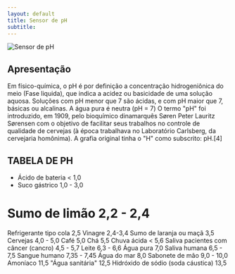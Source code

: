 ```yaml
---
layout: default
title: Sensor de pH
subtitle: 
---
```


<img class="img-responsive center" style="max-width: 100%;" src="../../website/images/Eletrodo de ph purewater.jpg" alt="Sensor de pH">


## Apresentação

Em físico-química, o pH é por definição a concentração hidrogeniônica do meio (Fase liquida), que indica a acidez ou basicidade de uma solução aquosa. Soluções com pH menor que 7 são ácidas, e com pH maior que 7, básicas ou alcalinas. A água pura é neutra (pH = 7)
O termo "pH" foi introduzido, em 1909, pelo bioquímico dinamarquês Søren Peter Lauritz Sørensen com o objetivo de facilitar seus trabalhos no controle de qualidade de cervejas (à época trabalhava no Laboratório Carlsberg, da cervejaria homônima). A grafia original tinha o "H" como subscrito: pH.[4]

>
## TABELA DE PH

* Ácido de bateria	< 1,0
* Suco gástrico	1,0 - 3,0
# Sumo de limão	2,2 - 2,4

Refrigerante tipo cola	2,5
Vinagre	2,4-3,4
Sumo de laranja ou maçã	3,5
Cervejas	4,0 - 5,0
Café	5,0
Chá	5,5
Chuva ácida	< 5,6
Saliva pacientes com câncer (cancro)	4,5 - 5,7
Leite	6,3 - 6,6
Água pura	7,0
Saliva humana	6,5 - 7,5
Sangue humano	7,35 - 7,45
Água do mar	8,0
Sabonete de mão	9,0 - 10,0
Amoníaco	11,5
"Água sanitária"	12,5
Hidróxido de sódio (soda cáustica)	13,5


